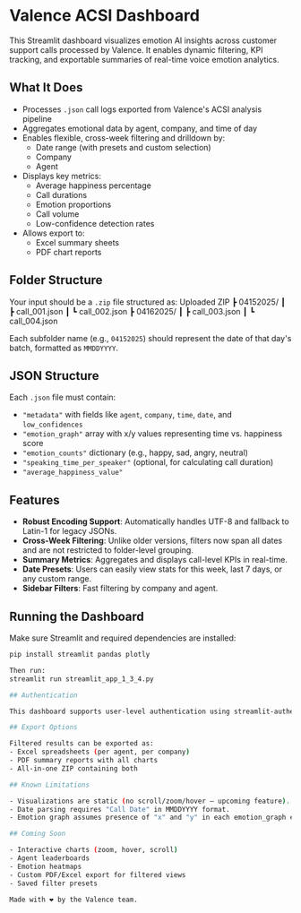 # Valence ACSI Dashboard

This Streamlit dashboard visualizes emotion AI insights across customer support calls processed by Valence. It enables dynamic filtering, KPI tracking, and exportable summaries of real-time voice emotion analytics.

## What It Does

- Processes `.json` call logs exported from Valence's ACSI analysis pipeline
- Aggregates emotional data by agent, company, and time of day
- Enables flexible, cross-week filtering and drilldown by:
  - Date range (with presets and custom selection)
  - Company
  - Agent
- Displays key metrics:
  - Average happiness percentage
  - Call durations
  - Emotion proportions
  - Call volume
  - Low-confidence detection rates
- Allows export to:
  - Excel summary sheets
  - PDF chart reports

## Folder Structure

Your input should be a `.zip` file structured as:
Uploaded ZIP ┣ 04152025/ ┃ ┣ call_001.json ┃ ┗ call_002.json ┣ 04162025/ ┃ ┣ call_003.json ┃ ┗ call_004.json


Each subfolder name (e.g., `04152025`) should represent the date of that day's batch, formatted as `MMDDYYYY`.

## JSON Structure

Each `.json` file must contain:
- `"metadata"` with fields like `agent`, `company`, `time`, `date`, and `low_confidences`
- `"emotion_graph"` array with x/y values representing time vs. happiness score
- `"emotion_counts"` dictionary (e.g., happy, sad, angry, neutral)
- `"speaking_time_per_speaker"` (optional, for calculating call duration)
- `"average_happiness_value"`

## Features

- **Robust Encoding Support**: Automatically handles UTF-8 and fallback to Latin-1 for legacy JSONs.
- **Cross-Week Filtering**: Unlike older versions, filters now span all dates and are not restricted to folder-level grouping.
- **Summary Metrics**: Aggregates and displays call-level KPIs in real-time.
- **Date Presets**: Users can easily view stats for this week, last 7 days, or any custom range.
- **Sidebar Filters**: Fast filtering by company and agent.

## Running the Dashboard

Make sure Streamlit and required dependencies are installed:

```bash
pip install streamlit pandas plotly

Then run:
streamlit run streamlit_app_1_3_4.py

## Authentication

This dashboard supports user-level authentication using streamlit-authenticator. User credentials are managed via a secrets.toml file and should not be pushed to GitHub.

## Export Options

Filtered results can be exported as:
- Excel spreadsheets (per agent, per company)
- PDF summary reports with all charts
- All-in-one ZIP containing both

## Known Limitations

- Visualizations are static (no scroll/zoom/hover — upcoming feature).
- Date parsing requires "Call Date" in MMDDYYYY format.
- Emotion graph assumes presence of "x" and "y" in each emotion_graph entry.

## Coming Soon

- Interactive charts (zoom, hover, scroll)
- Agent leaderboards
- Emotion heatmaps
- Custom PDF/Excel export for filtered views
- Saved filter presets

Made with ❤️ by the Valence team.
